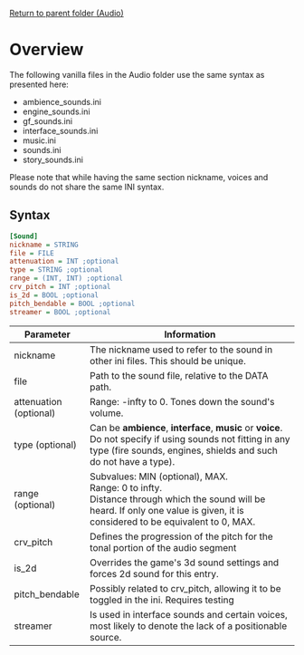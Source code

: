 [Return to parent folder (Audio)](../Audio)

# Overview
The following vanilla files in the Audio folder use the same syntax as presented here:

* ambience_sounds.ini
* engine_sounds.ini
* gf_sounds.ini
* interface_sounds.ini
* music.ini
* sounds.ini
* story_sounds.ini

Please note that while having the same section nickname, voices and sounds do not share the same INI syntax.

## Syntax

```ini
[Sound] 
nickname = STRING 
file = FILE 
attenuation = INT ;optional
type = STRING ;optional
range = (INT, INT) ;optional
crv_pitch = INT ;optional
is_2d = BOOL ;optional
pitch_bendable = BOOL ;optional
streamer = BOOL ;optional
```

| Parameter              | Information                                                                                                                                                                       |
| ---------------------- | ----------------------------------------------------------------------------------------------- |
| nickname               | The nickname used to refer to the sound in other ini files. This should be unique.                                                                                                |
| file                   | Path to the sound file, relative to the DATA path.                                                                                                                                |
| attenuation (optional) | Range: -infty to 0. Tones down the sound's volume.                                                                                                                                |
| type (optional)        | Can be **ambience**, **interface**, **music** or **voice**. Do not specify if using sounds not fitting in any type (fire sounds, engines, shields and such do not have a type).   |
| range (optional)       | Subvalues: MIN (optional), MAX.<br/>Range: 0 to infty.<br/>Distance through which the sound will be heard. If only one value is given, it is considered to be equivalent to 0, MAX. |
| crv_pitch              | Defines the progression of the pitch for the tonal portion of the audio segment                                                                                                   |
| is_2d                  | Overrides the game's 3d sound settings and forces 2d sound for this entry.                                                                                                        |
| pitch_bendable         | Possibly related to crv_pitch, allowing it to be toggled in the ini. Requires testing                                                                                             |
| streamer               | Is used in interface sounds and certain voices, most likely to denote the lack of a positionable source.                                                                          |